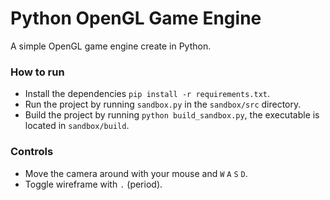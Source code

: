 # Python OpenGL Game Engine
A simple OpenGL game engine create in Python.

### How to run
- Install the dependencies `pip install -r requirements.txt`.
- Run the project by running `sandbox.py` in the `sandbox/src` directory.
- Build the project by running `python build_sandbox.py`, the executable is located in `sandbox/build`.

### Controls
- Move the camera around with your mouse and `W` `A` `S` `D`.
- Toggle wireframe with `.` (period).
